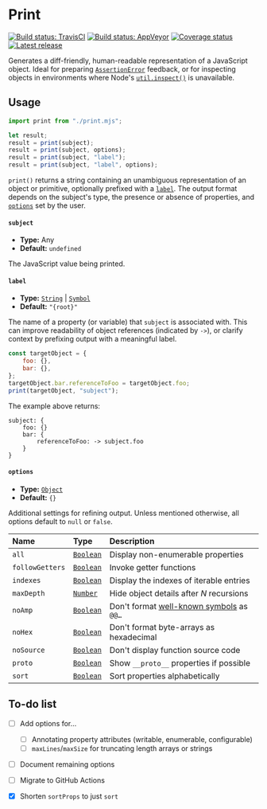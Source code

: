 <!--*- truncate-lines: t; indent-tabs-mode: t; -*- vim:set nowrap ts=4 noet: -->

Print
================================================================================
[![Build status: TravisCI][TravisCI-badge]][TravisCI-link]
[![Build status: AppVeyor][AppVeyor-badge]][AppVeyor-link]
[![Coverage status][Coverage-badge]][Coverage-link]
[![Latest release][NPM-badge]][NPM-link]

[AppVeyor-badge]: https://img.shields.io/appveyor/build/Alhadis/Print
[AppVeyor-link]:  https://ci.appveyor.com/project/Alhadis/Print
[TravisCI-badge]: https://travis-ci.org/Alhadis/Print.svg?branch=master
[TravisCI-link]:  https://travis-ci.org/Alhadis/Print
[Coverage-badge]: https://coveralls.io/repos/github/Alhadis/Print/badge.svg
[Coverage-link]:  https://coveralls.io/github/Alhadis/Print
[NPM-badge]:      https://img.shields.io/npm/v/print.svg?colorB=brightgreen
[NPM-link]:       https://github.com/Alhadis/Print/releases/latest


Generates a diff-friendly, human-readable representation of a JavaScript object.
Ideal for preparing [`AssertionError`][1] feedback, or for inspecting objects in
environments where Node's [`util.inspect()`][2] is unavailable.

[1]: https://nodejs.org/api/assert.html#assert_class_assert_assertionerror
[2]: https://nodejs.org/api/util.html#util_util_inspect_object_options


Usage
--------------------------------------------------------------------------------
```js
import print from "./print.mjs";

let result;
result = print(subject);
result = print(subject, options);
result = print(subject, "label");
result = print(subject, "label", options);
```

`print()` returns a string containing an unambiguous representation of an object
or primitive, optionally prefixed with a [`label`][3]. The output format depends
on the subject's type, the presence or absence of properties, and [`options`][4]
set by the user.

[3]: #label
[4]: #options


#### `subject`
- **Type:** Any
- **Default:** `undefined`

The JavaScript value being printed.


#### `label`
- **Type:**     [`String`][] | [`Symbol`][]  
- **Default:**  `"{root}"`

The name of a property (or variable) that `subject` is associated with. This can
improve readability of object references (indicated by `->`), or clarify context
by prefixing output with a meaningful label.

```js
const targetObject = {
	foo: {},
	bar: {},
};
targetObject.bar.referenceToFoo = targetObject.foo;
print(targetObject, "subject");
```

The example above returns:
~~~
subject: {
	foo: {}
	bar: {
		referenceToFoo: -> subject.foo
	}
}
~~~


#### `options`
- **Type:**    [`Object`][]
- **Default:** `{}`

Additional settings for refining output. Unless mentioned otherwise, all options
default to `null` or `false`.

<!-- Options table ------------------------------------------------------------>
| Name            | Type          | Description                                |
|:----------------|:--------------|:-------------------------------------------|
| `all`           | [`Boolean`][] | Display non-enumerable properties          |
| `followGetters` | [`Boolean`][] | Invoke getter functions                    |
| `indexes`       | [`Boolean`][] | Display the indexes of iterable entries    |
| `maxDepth`      | [`Number`][]  | Hide object details after _N_ recursions   |
| `noAmp`         | [`Boolean`][] | Don't format [well-known symbols] as `@@…` |
| `noHex`         | [`Boolean`][] | Don't format byte-arrays as hexadecimal    |
| `noSource`      | [`Boolean`][] | Don't display function source code         |
| `proto`         | [`Boolean`][] | Show `__proto__` properties if possible    |
| `sort`          | [`Boolean`][] | Sort properties alphabetically             |
<!----------------------------------------------------------------------------->


To-do list
--------------------------------------------------------------------------------
* [ ] Add options for…
	* [ ] Annotating property attributes (writable, enumerable, configurable)
	* [ ] `maxLines`/`maxSize` for truncating length arrays or strings
* [ ] Document remaining options
* [ ] Migrate to GitHub Actions
* [x] Shorten `sortProps` to just `sort`


<!-- Referenced links --------------------------------------------------------->
[`Boolean`]: https://mdn.io/Boolean
[`Number`]:  https://mdn.io/Number
[`Object`]:  https://mdn.io/Object
[`String`]:  https://mdn.io/String
[`Symbol`]:  https://mdn.io/Symbol
[well-known symbols]: https://mdn.io/Glossary/Symbol#Well-known_symbols
